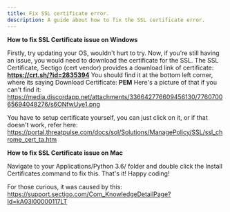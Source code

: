 ```yaml
---
title: Fix SSL certificate error.
description: A guide about how to fix the SSL certificate error.
---
```

**How to fix SSL Certificate issue on Windows**

Firstly, try updating your OS, wouldn't hurt to try.
Now, if you're still having an issue, you would need to download the certificate for the SSL.
The SSL Certificate, Sectigo (cert vendor) provides a download link of certificate:
**https://crt.sh/?id=2835394**
You should find it at the bottom left corner, where its saying Download Certificate: __PEM__
Here's a picture of that if you can't find it: 
https://media.discordapp.net/attachments/336642776609456130/776070065694048276/s6ONfwUye1.png

You have to setup certificate yourself, you can just click on it, or if that doesn't work, refer here:
https://portal.threatpulse.com/docs/sol/Solutions/ManagePolicy/SSL/ssl_chrome_cert_ta.htm

**How to fix SSL Certificate issue on Mac**

Navigate to your Applications/Python 3.6/ folder and double click the Install Certificates.command to fix this.
That's it!
Happy coding!

For those curious, it was caused by this:
https://support.sectigo.com/Com_KnowledgeDetailPage?Id=kA03l00000117LT 
